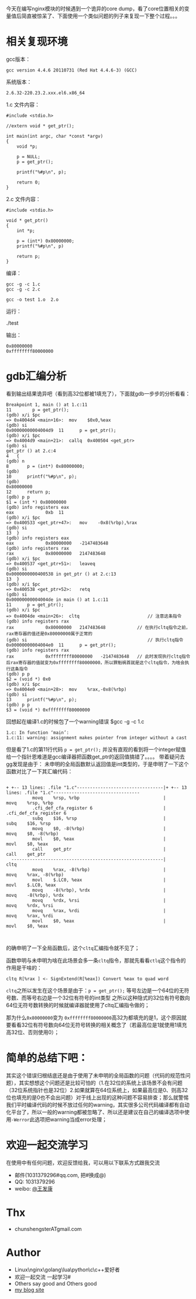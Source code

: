今天在编写nginx模块的时候遇到一个诡异的core dump，看了core位置相关的变量值后简直被惊呆了、下面使用一个类似问题的列子来复现一下整个过程。。。


相关复现环境
====

gcc版本： 

```
gcc version 4.4.6 20110731 (Red Hat 4.4.6-3) (GCC) 
```

系统版本：

```
2.6.32-220.23.2.xxx.el6.x86_64
```


1.c 文件内容：

```
#include <stdio.h>

//extern void * get_ptr();

int main(int argc, char *const *argv)
{
    void *p;
    
    p = NULL;
    p = get_ptr();

    printf("%#p\n", p);

    return 0;
}

```


2.c 文件内容：

```
#include <stdio.h>

void * get_ptr()
{
    int *p;

    p = (int*) 0x80000000;
    printf("%#p\n", p)

    return p;
}
```


编译：

```
gcc -g -c 1.c 
gcc -g -c 2.c 

gcc -o test 1.o  2.o

```

运行：

./test

输出：
```
0x80000000
0xffffffff80000000
```

gdb汇编分析
=======

看到输出结果诡异吧（看到高32位都被1填充了），下面就gdb一步步的分析看看：

```
Breakpoint 1, main () at 1.c:11
11        p = get_ptr();
(gdb) x/i $pc
=> 0x4004d4 <main+16>:	mov    $0x0,%eax
(gdb) si
0x00000000004004d9	11	    p = get_ptr();
(gdb) x/i $pc
=> 0x4004d9 <main+21>:	callq  0x400504 <get_ptr>
(gdb) si
get_ptr () at 2.c:4
4	{
(gdb) n
8	    p = (int*) 0x80000000;
(gdb) 
10	    printf("%#p\n", p);
(gdb) 
0x80000000
12	    return p;
(gdb) p p
$1 = (int *) 0x80000000
(gdb) info registers eax
eax            0xb	11
(gdb) x/i $pc
=> 0x400533 <get_ptr+47>:	mov    -0x8(%rbp),%rax
(gdb) si
13	}
(gdb) info registers eax
eax            0x80000000	-2147483648
(gdb) info registers rax
rax            0x80000000	2147483648
(gdb) x/i $pc
=> 0x400537 <get_ptr+51>:	leaveq 
(gdb) si
0x0000000000400538 in get_ptr () at 2.c:13
13	}
(gdb) x/i $pc
=> 0x400538 <get_ptr+52>:	retq   
(gdb) si
0x00000000004004de in main () at 1.c:11
11	    p = get_ptr();
(gdb) x/i $pc
=> 0x4004de <main+26>:	cltq                          // 注意这条指令
(gdb) info registers rax
rax            0x80000000	2147483648            // 在执行cltq指令之前，rax寄存器的值还是0x80000000属于正常的
(gdb) si                                              // 执行cltq指令
0x00000000004004e0	11	    p = get_ptr();
(gdb) info registers rax
rax            0xffffffff80000000	-2147483648   // 此时发现执行cltq指令后rax寄存器的值就变为0xffffffff80000000，所以罪魁祸首就是这个cltq指令，为啥会执行这条指令
(gdb) p p
$2 = (void *) 0x0
(gdb) x/i $pc
=> 0x4004e0 <main+28>:	mov    %rax,-0x8(%rbp)
(gdb) si
13	    printf("%#p\n", p);
(gdb) p p
$3 = (void *) 0xffffffff80000000

```


回想起在编译1.c的时候包了一个warning错误
$gcc -g -c 1.c
 
```
1.c: In function ‘main’:
1.c:11: warning: assignment makes pointer from integer without a cast
```

但是看了1.c的第11行代码 `p = get_ptr();` 并没有直观的看到将一个integer赋值给一个指针恩难道是gcc编译器把函数get_ptr的返回值搞错了。。。。
带着疑问去gg发现是由于： 未申明的全局函数默认返回值是int类型的，于是申明了一下这个函数对比了一下其汇编代码：

```

+ +-- 13 lines: .file "1.c"---------------------------------|+ +-- 13 lines: .file "1.c"---------------------------------
          movq    %rsp, %rbp                                |          movq    %rsp, %rbp
          .cfi_def_cfa_register 6                           |          .cfi_def_cfa_register 6
          subq    $16, %rsp                                 |          subq    $16, %rsp
          movq    $0, -8(%rbp)                              |          movq    $0, -8(%rbp)
          movl    $0, %eax                                  |          movl    $0, %eax
          call    get_ptr                                   |          call    get_ptr
  ----------------------------------------------------------|          cltq                                              
          movq    %rax, -8(%rbp)                            |          movq    %rax, -8(%rbp)
          movl    $.LC0, %eax                               |          movl    $.LC0, %eax
          movq    -8(%rbp), %rdx                            |          movq    -8(%rbp), %rdx
          movq    %rdx, %rsi                                |          movq    %rdx, %rsi
          movq    %rax, %rdi                                |          movq    %rax, %rdi
          movl    $0, %eax                                  |          movl    $0, %eax

		 
```

的确申明了一下全局函数后，这个`cltq`汇编指令就不见了；

函数申明与未申明为啥在此场景会多一条`cltq`指令，那就先看看`ctlq`这个指令的作用是干啥的：

```
cltq R[%rax ] <- SignExtend(R[%eax]) Convert %eax to quad word

```

`cltq`之所以发生在这个场景是由于：`p = get_ptr();` 等号左边是一个64位的无符号数、而等号右边是一个32位有符号的int类型
之所以这种隐式的32位有符号数向64位无符号数转换的时候就编译器就使用了cltq汇编指令做的；


那为什么`0x80000000`变为 `0xffffffff80000000`高32为都填充的是1，这个原因就要看看32位有符号数向64位无符号转换的相关概念了（若最高位是1就使用1填充高32位、否则使用0）；


简单的总结下吧：
====  

其实这个错误归根结底还是由于使用了未申明的全局函数的问题（代码的规范性问题），其实想想这个问题还是比较可怕的（1.在32位的系统上该场景不会有问题（32位系统指针也是32位）2.如果就算在64位系统上，如果最高位是0、则高32位也填充的是0也不会出问题）对于线上出现的这种问题不容易排查；那么就警惕我们平时编译代码的时候不放过任何的warning，其实很多公司代码编译都有自动化平台了，所以一般的warning都被忽略了、所以还是建议在自己的编译选项中使用`-Werror`此选项把warning当成error处理；


欢迎一起交流学习 
====
 
在使用中有任何问题，欢迎反馈给我，可以用以下联系方式跟我交流

* 邮件(1031379296#qq.com, 把#换成@)
* QQ: 1031379296
* weibo: [@王发康](http://weibo.com/u/2786211992/home)


Thx
====

* chunshengsterATgmail.com


Author
====
* Linux\nginx\golang\lua\python\c\c++爱好者
* 欢迎一起交流  一起学习# 
* Others say good and Others good
* [my blog site](http://wangfakang.github.io)



